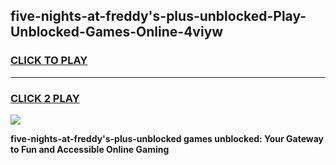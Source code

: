 
## five-nights-at-freddy's-plus-unblocked-Play-Unblocked-Games-Online-4viyw
<h3>
<a href="https://premium76.site?title=five-nights-at-freddy's-plus-unblocked&ref=25A">CLICK TO PLAY</a></h3>
<hr>

<h3>
<a href="https://premium76.site?title=five-nights-at-freddy's-plus-unblocked&ref=25A">CLICK 2 PLAY</a>
  
</h3>

<a href="https://premium76.site?title=five-nights-at-freddy's-plus-unblocked&ref=25A"><img src="https://clearcache.store/games.png"></a>


**five-nights-at-freddy's-plus-unblocked games unblocked: Your Gateway to Fun and Accessible Online Gaming**
